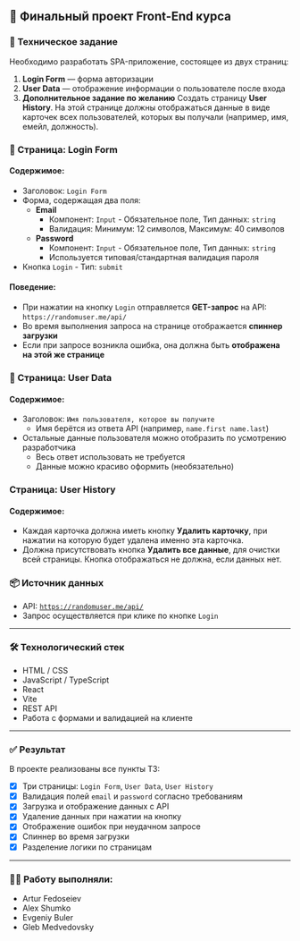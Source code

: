 ## 📍 Финальный проект Front-End курса

### 📌 Техническое задание

Необходимо разработать SPA-приложение, состоящее из двух страниц:

1. **Login Form** — форма авторизации
2. **User Data** — отображение информации о пользователе после входа
3. **Дополнительное задание по желанию**
Cоздать страницу **User History**.
На этой странице должны отображаться данные в виде карточек всех пользователей, которых вы получали (например, имя, емейл, должность). 

### 🔐 Страница: Login Form

#### Содержимое:
- Заголовок: `Login Form`
- Форма, содержащая два поля:
  - **Email**
    - Компонент: `Input` - Обязательное поле, Тип данных: `string`
    - Валидация: Минимум: 12 символов, Максимум: 40 символов
  - **Password**
    - Компонент: `Input` - Обязательное поле, Тип данных: `string`
    - Используется типовая/стандартная валидация пароля
- Кнопка `Login` - Тип: `submit`

#### Поведение:
- При нажатии на кнопку `Login` отправляется **GET-запрос** на API:  
  `https://randomuser.me/api/`
- Во время выполнения запроса на странице отображается **спиннер загрузки**
- Если при запросе возникла ошибка, она должна быть **отображена на этой же странице**

### 👤 Страница: User Data

#### Содержимое:
- Заголовок: `Имя пользователя, которое вы получите`
  - Имя берётся из ответа API (например, `name.first name.last`)
- Остальные данные пользователя можно отобразить по усмотрению разработчика
  - Весь ответ использовать не требуется
  - Данные можно красиво оформить (необязательно)
 
### Страница: User History
#### Содержимое:
- Каждая карточка должна иметь кнопку **Удалить карточку**, при нажатии на которую будет удалена именно эта карточка.
- Должна присутствовать кнопка **Удалить все данные**, для очистки всей страницы. Кнопка отображаться не должна, если данных нет.

### 📦 Источник данных

- API: [`https://randomuser.me/api/`](https://randomuser.me/api/)
- Запрос осуществляется при клике по кнопке `Login`

---

### 🛠️ Технологический стек

- HTML / CSS
- JavaScript / TypeScript
- React
- Vite 
- REST API
- Работа с формами и валидацией на клиенте

---

### ✅ Результат

В проекте реализованы все пункты ТЗ:

- [x] Три страницы: `Login Form`, `User Data`, `User History`
- [x] Валидация полей `email` и `password` согласно требованиям
- [x] Загрузка и отображение данных с API
- [x] Удаление данных при нажатии на кнопку
- [x] Отображение ошибок при неудачном запросе
- [x] Спиннер во время загрузки
- [x] Разделение логики по страницам

---
### 👨‍💻 Работу выполняли:
- Artur Fedoseiev
- Alex Shumko
- Evgeniy Buler
- Gleb Medvedovsky
